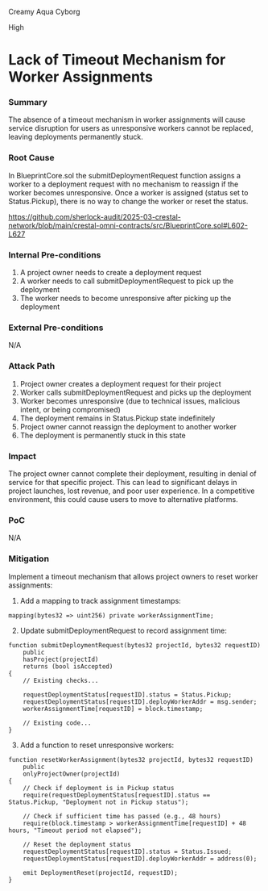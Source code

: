 Creamy Aqua Cyborg

High

# Lack of Timeout Mechanism for Worker Assignments

### Summary

The absence of a timeout mechanism in worker assignments will cause service disruption for users as unresponsive workers cannot be replaced, leaving deployments permanently stuck.


### Root Cause

In BlueprintCore.sol the submitDeploymentRequest function assigns a worker to a deployment request with no mechanism to reassign if the worker becomes unresponsive. Once a worker is assigned (status set to Status.Pickup), there is no way to change the worker or reset the status.

https://github.com/sherlock-audit/2025-03-crestal-network/blob/main/crestal-omni-contracts/src/BlueprintCore.sol#L602-L627

### Internal Pre-conditions

1. A project owner needs to create a deployment request
2. A worker needs to call submitDeploymentRequest to pick up the deployment
3. The worker needs to become unresponsive after picking up the deployment


### External Pre-conditions

N/A

### Attack Path

1. Project owner creates a deployment request for their project
2. Worker calls submitDeploymentRequest and picks up the deployment
3. Worker becomes unresponsive (due to technical issues, malicious intent, or being compromised)
4. The deployment remains in Status.Pickup state indefinitely
5. Project owner cannot reassign the deployment to another worker
6. The deployment is permanently stuck in this state


### Impact

The project owner cannot complete their deployment, resulting in denial of service for that specific project. This can lead to significant delays in project launches, lost revenue, and poor user experience. In a competitive environment, this could cause users to move to alternative platforms.


### PoC

N/A

### Mitigation

Implement a timeout mechanism that allows project owners to reset worker assignments:
1. Add a mapping to track assignment timestamps:
```solidity
mapping(bytes32 => uint256) private workerAssignmentTime;
```
2. Update submitDeploymentRequest to record assignment time:
```solidity
function submitDeploymentRequest(bytes32 projectId, bytes32 requestID)
    public
    hasProject(projectId)
    returns (bool isAccepted)
{
    // Existing checks...
    
    requestDeploymentStatus[requestID].status = Status.Pickup;
    requestDeploymentStatus[requestID].deployWorkerAddr = msg.sender;
    workerAssignmentTime[requestID] = block.timestamp;
    
    // Existing code...
}
```
3. Add a function to reset unresponsive workers:
```solidity
function resetWorkerAssignment(bytes32 projectId, bytes32 requestID)
    public
    onlyProjectOwner(projectId)
{
    // Check if deployment is in Pickup status
    require(requestDeploymentStatus[requestID].status == Status.Pickup, "Deployment not in Pickup status");
    
    // Check if sufficient time has passed (e.g., 48 hours)
    require(block.timestamp > workerAssignmentTime[requestID] + 48 hours, "Timeout period not elapsed");
    
    // Reset the deployment status
    requestDeploymentStatus[requestID].status = Status.Issued;
    requestDeploymentStatus[requestID].deployWorkerAddr = address(0);
    
    emit DeploymentReset(projectId, requestID);
}
```
